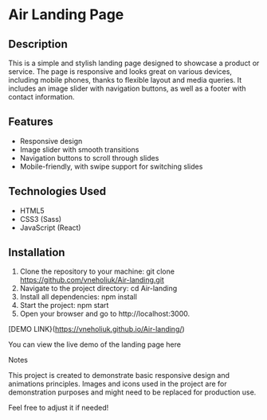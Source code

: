 # Air Landing Page

## Description

This is a simple and stylish landing page designed to showcase a product or service. 
The page is responsive and looks great on various devices, including mobile phones, thanks to flexible layout and media queries.
It includes an image slider with navigation buttons, as well as a footer with contact information.

## Features

- Responsive design
- Image slider with smooth transitions
- Navigation buttons to scroll through slides
- Mobile-friendly, with swipe support for switching slides

## Technologies Used

- HTML5
- CSS3 (Sass)
- JavaScript (React)

## Installation

1. Clone the repository to your machine:
  git clone https://github.com/vneholiuk/Air-landing.git
2. Navigate to the project directory:
  cd Air-landing
3. Install all dependencies:
  npm install
4. Start the project:
  npm start
5. Open your browser and go to http://localhost:3000.

[DEMO LINK}(https://vneholiuk.github.io/Air-landing/)

You can view the live demo of the landing page here

Notes

This project is created to demonstrate basic responsive design and animations principles.
Images and icons used in the project are for demonstration purposes and might need to be replaced for production use.

Feel free to adjust it if needed!
